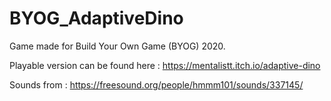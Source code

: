 # BYOG_AdaptiveDino
Game made for Build Your Own Game (BYOG) 2020. 


Playable version can be found here : https://mentalistt.itch.io/adaptive-dino


Sounds from : https://freesound.org/people/hmmm101/sounds/337145/

